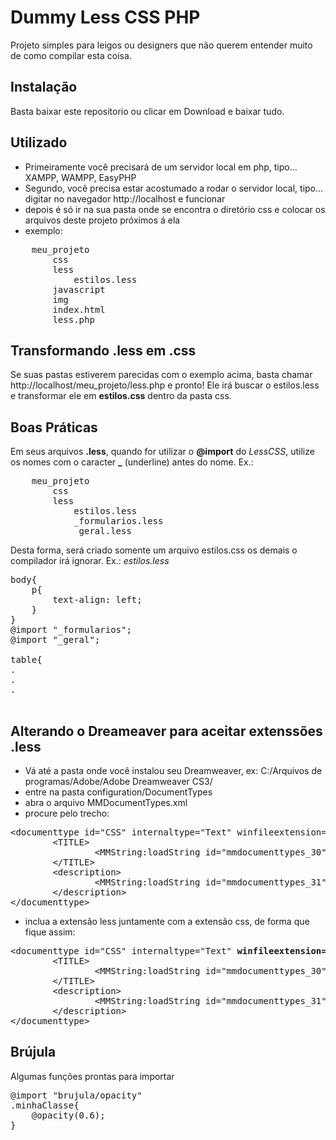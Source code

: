 # Dummy Less CSS PHP

Projeto simples para leigos ou designers que não querem entender muito de como compilar esta coisa.


## Instalação
Basta baixar este repositorio ou clicar em Download e baixar tudo.


## Utilizado
- Primeiramente você precisará de um servidor local em php, tipo... XAMPP, WAMPP, EasyPHP
- Segundo, você precisa estar acostumado a rodar o servidor local, tipo... digitar no navegador http://localhost e funcionar
- depois é só ir na sua pasta onde se encontra o diretório css e colocar os arquivos deste projeto próximos á ela
- exemplo:
<pre>
    meu_projeto
        css
        less
            estilos.less
        javascript
        img
        index.html
        less.php
</pre>

## Transformando .less em .css

Se suas pastas estiverem parecidas com o exemplo acima, basta chamar http://localhost/meu_projeto/less.php e pronto! Ele irá buscar o estilos.less e transformar ele em <b>estilos.css</b> dentro da pasta css.

## Boas Práticas

Em seus arquivos <b>.less</b>, quando for utilizar o <b>@import</b> do <i>LessCSS</i>, utilize os nomes com o caracter <b>_</b> (underline) antes do nome. Ex.:
<pre>
    meu_projeto
        css
        less
            estilos.less
            _formularios.less
            _geral.less
</pre>
Desta forma, será criado somente um arquivo estilos.css os demais o compilador irá ignorar. Ex.:
<i>estilos.less</i>
<pre>
body{
    p{
        text-align: left;
    }
}
@import "_formularios";
@import "_geral";

table{
.
.
.

</pre>

## Alterando o Dreameaver para aceitar extenssões .less

- Vá até a pasta onde você instalou seu Dreamweaver, ex: C:/Arquivos de programas/Adobe/Adobe Dreamweaver CS3/
- entre na pasta configuration/DocumentTypes
- abra o arquivo MMDocumentTypes.xml
- procure pelo trecho:
<pre>
&lt;documenttype id="CSS" internaltype="Text" winfileextension="css" macfileextension="css" file="Default.css" writebyteordermark="false"&gt;
        &lt;TITLE&gt;
                &lt;MMString:loadString id="mmdocumenttypes_30" /&gt;
        &lt;/TITLE&gt;
        &lt;description&gt;
                &lt;MMString:loadString id="mmdocumenttypes_31" /&gt;
        &lt;/description&gt;
&lt;/documenttype&gt;
</pre>
- inclua a extensão less juntamente com a extensão css, de forma que fique assim:
<pre>
&lt;documenttype id="CSS" internaltype="Text" <b>winfileextension="css,less" macfileextension="css,less"</b> file="Default.css" writebyteordermark="false"&gt;
        &lt;TITLE&gt;
                &lt;MMString:loadString id="mmdocumenttypes_30" /&gt;
        &lt;/TITLE&gt;
        &lt;description&gt;
                &lt;MMString:loadString id="mmdocumenttypes_31" /&gt;
        &lt;/description&gt;
&lt;/documenttype&gt;
</pre>

## Brújula

Algumas funções prontas para importar

<pre>
@import "brujula/opacity"
.minhaClasse{
    @opacity(0.6);
}
</pre>